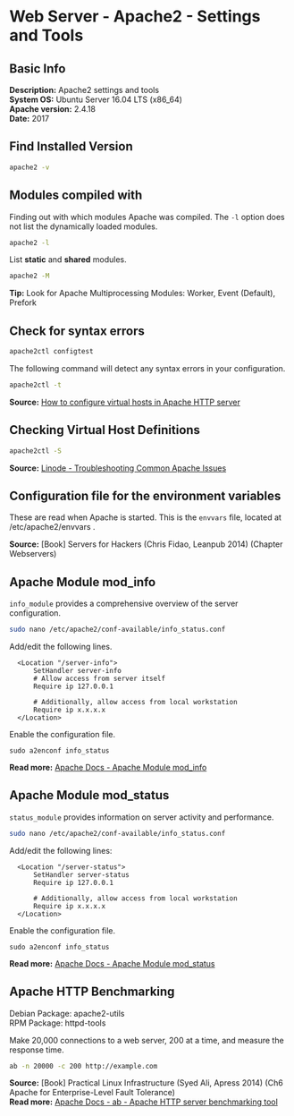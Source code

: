 # Web Server - Apache2 - Settings and Tools #

## Basic Info ##

**Description:** Apache2 settings and tools  
**System OS:** Ubuntu Server 16.04 LTS (x86_64)  
**Apache version:** 2.4.18  
**Date:** 2017

## Find Installed Version ##

```sh
apache2 -v
```

## Modules compiled with ##

Finding out with which modules Apache was compiled. The `-l` option does not list the dynamically loaded modules.

```sh
apache2 -l
```

List **static** and **shared** modules.

```sh
apache2 -M
```

**Tip:** Look for Apache Multiprocessing Modules: Worker, Event (Default), Prefork

## Check for syntax errors ##

```sh
apache2ctl configtest
```

The following command will detect any syntax errors in your configuration.

```sh
apache2ctl -t
```

**Source:** [How to configure virtual hosts in Apache HTTP server](http://xmodulo.com/configure-virtual-hosts-apache-http-server.html)

## Checking Virtual Host Definitions ##

```sh
apache2ctl -S
```

**Source:** [Linode - Troubleshooting Common Apache Issues](https://www.linode.com/docs/troubleshooting/troubleshooting-common-apache-issues/)


## Configuration file for the environment variables ##

These are read when Apache is started. This is the `envvars` file, located at /etc/apache2/envvars .

**Source:** [Book] Servers for Hackers (Chris Fidao, Leanpub 2014) (Chapter Webservers)

## Apache Module mod_info ##

`info_module` provides a comprehensive overview of the server configuration.

```sh
sudo nano /etc/apache2/conf-available/info_status.conf
```

Add/edit the following lines.

```
  <Location "/server-info">
      SetHandler server-info
      # Allow access from server itself
      Require ip 127.0.0.1

      # Additionally, allow access from local workstation
      Require ip x.x.x.x
  </Location>
```

Enable the configuration file.

```
sudo a2enconf info_status
```

**Read more:** [Apache Docs - Apache Module mod_info](http://httpd.apache.org/docs/2.4/mod/mod_info.html)

## Apache Module mod_status ##

`status_module` provides information on server activity and performance.

```sh
sudo nano /etc/apache2/conf-available/info_status.conf
```

Add/edit the following lines:

```
  <Location "/server-status">
      SetHandler server-status
      Require ip 127.0.0.1

      # Additionally, allow access from local workstation
      Require ip x.x.x.x
  </Location>
```

Enable the configuration file.

```
sudo a2enconf info_status
```

**Read more:** [Apache Docs - Apache Module mod_status](http://httpd.apache.org/docs/2.4/mod/mod_status.html)

## Apache HTTP Benchmarking ##

Debian Package: apache2-utils  
RPM Package: httpd-tools

Make 20,000 connections to a web server, 200 at a time, and measure the response time.

```sh
ab -n 20000 -c 200 http://example.com
```

**Source:** [Book] Practical Linux Infrastructure (Syed Ali, Apress 2014) (Ch6 Apache for Enterprise-Level Fault Tolerance)  
**Read more:** [Apache Docs - ab - Apache HTTP server benchmarking tool](https://httpd.apache.org/docs/2.4/programs/ab.html)
